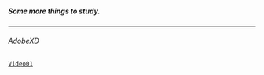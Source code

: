 ##### Some more things to study.
*****
###### *AdobeXD*
[`Video01`](https://www.youtube.com/watch?v=4G9c5swUyOc)
